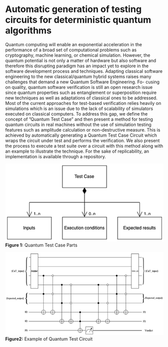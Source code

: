 # Automatic generation of testing circuits for deterministic quantum algorithms
Quantum computing will enable an exponential acceleration in the performance of a broad set of computational problems such as cryptography, machine learning, or chemical simulation. However, the quantum potential is not only a matter of hardware but also software and therefore this disrupting paradigm has an impact yet to explore in the software development process and techniques. Adapting classical software engineering to the new classical/quantum hybrid systems raises many challenges that demand a new Quantum Software Engineering. Fo- cusing on quality, quantum software verification is still an open research issue since quantum properties such as entanglement or superposition require new techniques as well as adaptations of classical ones to be addressed. Most of the current approaches for test-based verification relies heavily on simulations which is an issue due to the lack of scalability of simulators executed on classical computers. To address this gap, we define the concept of ”Quantum Test Case” and then present a method for testing quantum circuits in real machines without the use of simulation testing features such as amplitude calculation or non-destructive measure. This is achieved by automatically generating a Quantum Test Case Circuit which wraps the circuit under test and performs the verification. We also present the process to execute a test suite over a circuit with this method along with an example to illustrate the technique. For the sake of replicability, an implementation is available through a repository.

![Quantum Test Case Parts](test_case_parts.png)
**Figure 1:** Quantum Test Case Parts

![Example of Quantum Test Circuit](qtcc_adder.png)
**Figure2:** Example of Quantum Test Circuit
